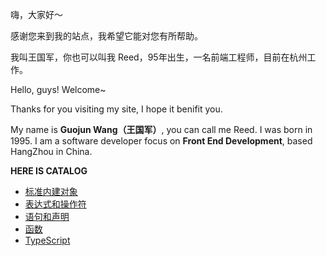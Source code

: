 嗨，大家好～

感谢您来到我的站点，我希望它能对您有所帮助。

我叫王国军，你也可以叫我 Reed，95年出生，一名前端工程师，目前在杭州工作。

Hello, guys! Welcome~

Thanks for you visiting my site, I hope it benifit you.

My name is **Guojun Wang（王国军）**, you can call me Reed. I was born in 1995. I am a software developer focus on **Front End Development**, based HangZhou in China.

**HERE IS CATALOG**

* [标准内建对象](/built-in-objects/)
* [表达式和操作符](/expressions-operators/)
* [语句和声明](/statements-declarations)
* [函数](/functions)
* [TypeScript](/typescript)